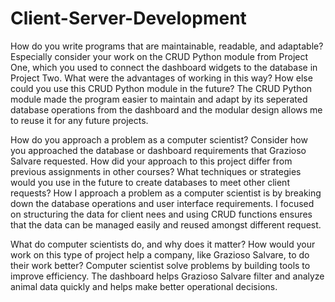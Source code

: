 # Client-Server-Development
How do you write programs that are maintainable, readable, and adaptable? Especially consider your work on the CRUD Python module from Project One, which you used to connect the dashboard widgets to the database in Project Two. What were the advantages of working in this way? How else could you use this CRUD Python module in the future?
The CRUD Python module made the program easier to maintain and adapt by its seperated database operations from the dashboard and the modular design allows me to reuse it for any future projects.

How do you approach a problem as a computer scientist? Consider how you approached the database or dashboard requirements that Grazioso Salvare requested. How did your approach to this project differ from previous assignments in other courses? What techniques or strategies would you use in the future to create databases to meet other client requests?
How I approach a problem as a computer scientist is by breaking down the database operations and user interface requirements. I focused on structuring the data for client nees and using CRUD functions ensures that the data can be managed easily and reused amongst different request.

What do computer scientists do, and why does it matter? How would your work on this type of project help a company, like Grazioso Salvare, to do their work better?
Computer scientist solve problems by building tools to improve efficiency. The dashboard helps Grazioso Salvare filter and analyze animal data quickly and helps make better operational decisions.
